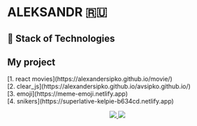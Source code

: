 # ALEKSANDR 🇷🇺 

## 🚀 Stack of Technologies

<h2>My project</h2>
[1. react movies](https://alexandersipko.github.io/movie/)</br>
[2. clear_js](https://alexandersipko.github.io/avsipko.github.io/)</br>
[3. emoji](https://meme-emoji.netlify.app)</br>
[4. snikers](https://superlative-kelpie-b634cd.netlify.app)

<p align="center">
  <a href="https://skillicons.dev/">
    <img src="https://skillicons.dev/icons?i=bash,lua,neovim,git,gitlab,github,githubactions,py,django,redis,postgres,nginx,docker,kubernetes,html,css,javascript,typescript,react,aws,gcp&perline=7&theme=dark" />
  </a>
  <a href="https://github.com/AlexanderSipko/?tab=repositories">
    <img src="https://github-readme-stats.vercel.app/api/top-langs/?username=AlexanderSipko&layout=compact&hide_border=true&hide_title=true&count_private=true&include_all_commits=true&show_icons=true&bg_color=00000000&text_color=c3c6ce&icon_color=4e64f7" />
  </a>
</p>

